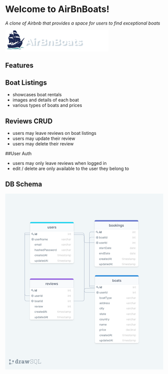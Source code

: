 # Welcome to AirBnBoats!

_A clone of Airbnb that provides a space for users to find exceptional boats_

<img src="frontend/images/AirBnBoats-logo.png" alt="airBnBoats-logo"/>

## Features

## Boat Listings
* showcases boat rentals
* images and details of each boat
* various types of boats and prices


## Reviews CRUD
* users may leave reviews on boat listings 
* users may update their review
* users may delete their review 

##User Auth
* users may only leave reviews when logged in
* edit / delete are only available to the user they belong to

## DB Schema 

<img src="frontend/images/airbnboats-db-schema.png" alt="db-schema"/>

